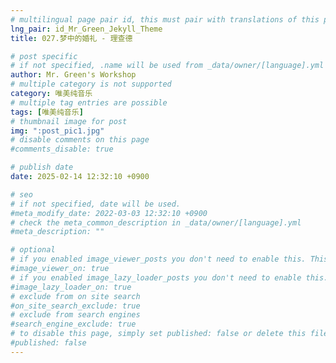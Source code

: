 ```yaml
---
# multilingual page pair id, this must pair with translations of this page. (This name must be unique)
lng_pair: id_Mr_Green_Jekyll_Theme
title: 027.梦中的婚礼 - 理查德

# post specific
# if not specified, .name will be used from _data/owner/[language].yml
author: Mr. Green's Workshop
# multiple category is not supported
category: 唯美纯音乐
# multiple tag entries are possible
tags: [唯美纯音乐]
# thumbnail image for post
img: ":post_pic1.jpg"
# disable comments on this page
#comments_disable: true

# publish date
date: 2025-02-14 12:32:10 +0900

# seo
# if not specified, date will be used.
#meta_modify_date: 2022-03-03 12:32:10 +0900
# check the meta_common_description in _data/owner/[language].yml
#meta_description: ""

# optional
# if you enabled image_viewer_posts you don't need to enable this. This is only if image_viewer_posts = false
#image_viewer_on: true
# if you enabled image_lazy_loader_posts you don't need to enable this. This is only if image_lazy_loader_posts = false
#image_lazy_loader_on: true
# exclude from on site search
#on_site_search_exclude: true
# exclude from search engines
#search_engine_exclude: true
# to disable this page, simply set published: false or delete this file
#published: false
---
```

